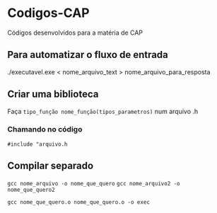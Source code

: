 # Codigos-CAP

Códigos desenvolvidos para a matéria de CAP

## Para automatizar o fluxo de entrada

./executavel.exe < nome_arquivo_text > nome_arquivo_para_resposta

## Criar uma biblioteca
Faça
```tipo_função nome_função(tipos_parametros)```
num arquivo .h

### Chamando no código

```#include "arquivo.h```

## Compilar separado
```gcc nome_arquivo -o nome_que_quero```
```gcc nome_arquivo2 -o nome_que_quero2```

```gcc nome_que_quero.o nome_que_quero.o -o exec```